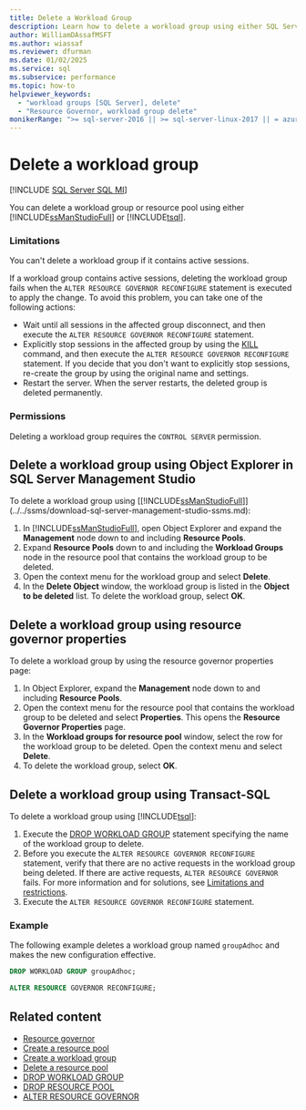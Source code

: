 ```yaml
---
title: Delete a Workload Group
description: Learn how to delete a workload group using either SQL Server Management Studio or Transact-SQL.
author: WilliamDAssafMSFT
ms.author: wiassaf
ms.reviewer: dfurman
ms.date: 01/02/2025
ms.service: sql
ms.subservice: performance
ms.topic: how-to
helpviewer_keywords:
  - "workload groups [SQL Server], delete"
  - "Resource Governor, workload group delete"
monikerRange: ">= sql-server-2016 || >= sql-server-linux-2017 || = azuresqldb-mi-current"
---
```


# Delete a workload group

[!INCLUDE [SQL Server SQL MI](../../includes/applies-to-version/sql-asdbmi.md)]

You can delete a workload group or resource pool using either [!INCLUDE[ssManStudioFull](../../includes/ssmanstudiofull-md.md)] or [!INCLUDE[tsql](../../includes/tsql-md.md)].

<a id="LimitationsRestrictions"></a>

### Limitations

You can't delete a workload group if it contains active sessions.

If a workload group contains active sessions, deleting the workload group fails when the `ALTER RESOURCE GOVERNOR RECONFIGURE` statement is executed to apply the change. To avoid this problem, you can take one of the following actions:

- Wait until all sessions in the affected group disconnect, and then execute the `ALTER RESOURCE GOVERNOR RECONFIGURE` statement.
- Explicitly stop sessions in the affected group by using the [KILL](../../t-sql/language-elements/kill-transact-sql.md) command, and then execute the `ALTER RESOURCE GOVERNOR RECONFIGURE` statement. If you decide that you don't want to explicitly stop sessions, re-create the group by using the original name and settings.
- Restart the server. When the server restarts, the deleted group is deleted permanently.

<a id="Permissions"></a>

### Permissions

Deleting a workload group requires the `CONTROL SERVER` permission.

<a id="DelWGObjEx"></a>

## Delete a workload group using Object Explorer in SQL Server Management Studio

To delete a workload group using [[!INCLUDE[ssManStudioFull](../../includes/ssmanstudiofull-md.md)]](../../ssms/download-sql-server-management-studio-ssms.md):

1. In [!INCLUDE[ssManStudioFull](../../includes/ssmanstudiofull-md.md)], open Object Explorer and expand the **Management** node down to and including **Resource Pools**.
1. Expand **Resource Pools** down to and including the **Workload Groups** node in the resource pool that contains the workload group to be deleted.
1. Open the context menu for the workload group and select **Delete**.
1. In the **Delete Object** window, the workload group is listed in the **Object to be deleted** list. To delete the workload group, select **OK**.

<a id="DelWGRGProp"></a>

## Delete a workload group using resource governor properties

To delete a workload group by using the resource governor properties page:

1. In Object Explorer, expand the **Management** node down to and including **Resource Pools**.
1. Open the context menu for the resource pool that contains the workload group to be deleted and select **Properties**. This opens the **Resource Governor Properties** page.
1. In the **Workload groups for resource pool** window, select the row for the workload group to be deleted. Open the context menu and select **Delete**.
1. To delete the workload group, select **OK**.

<a id="DelWGTSQL"></a>

## Delete a workload group using Transact-SQL

To delete a workload group using [!INCLUDE[tsql](../../includes/tsql-md.md)]:

1. Execute the [DROP WORKLOAD GROUP](../../t-sql/statements/drop-workload-group-transact-sql.md) statement specifying the name of the workload group to delete.
1. Before you execute the `ALTER RESOURCE GOVERNOR RECONFIGURE` statement, verify that there are no active requests in the workload group being deleted. If there are active requests, `ALTER RESOURCE GOVERNOR` fails. For more information and for solutions, see [Limitations and restrictions](#LimitationsRestrictions).
1. Execute the `ALTER RESOURCE GOVERNOR RECONFIGURE` statement.

### Example

The following example deletes a workload group named `groupAdhoc` and makes the new configuration effective.

```sql
DROP WORKLOAD GROUP groupAdhoc;

ALTER RESOURCE GOVERNOR RECONFIGURE;
```

## Related content

- [Resource governor](resource-governor.md)
- [Create a resource pool](create-a-resource-pool.md)
- [Create a workload group](create-a-workload-group.md)
- [Delete a resource pool](delete-a-resource-pool.md)
- [DROP WORKLOAD GROUP](../../t-sql/statements/drop-workload-group-transact-sql.md)
- [DROP RESOURCE POOL](../../t-sql/statements/drop-resource-pool-transact-sql.md)
- [ALTER RESOURCE GOVERNOR](../../t-sql/statements/alter-resource-governor-transact-sql.md)
